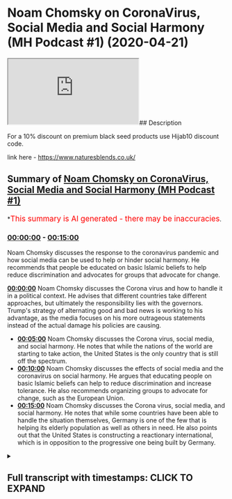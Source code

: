 # Noam Chomsky on CoronaVirus, Social Media and Social Harmony (MH Podcast #1) (2020-04-21)

<iframe loading='lazy' src='https://www.youtube.com/embed/MHhgCFJWgM0'></iframe>## Description

For a 10% discount on premium black seed products use Hijab10 discount code.

link here - https://www.naturesblends.co.uk/

## Summary of [Noam Chomsky on CoronaVirus, Social Media and Social Harmony (MH Podcast #1)](https://www.youtube.com/watch?v=MHhgCFJWgM0)

\*<span style="color:red; font-size:125%">This summary is AI generated - there may be inaccuracies</span>.

### [00:00:00](https://www.youtube.com/watch?v=MHhgCFJWgM0\&t=0) - [00:15:00](https://www.youtube.com/watch?v=MHhgCFJWgM0\&t=900)

Noam Chomsky discusses the response to the coronavirus pandemic and how social media can be used to help or hinder social harmony. He recommends that people be educated on basic Islamic beliefs to help reduce discrimination and advocates for groups that advocate for change.

**[00:00:00](https://www.youtube.com/watch?v=MHhgCFJWgM0\&t=0)** Noam Chomsky discusses the Corona virus and how to handle it in a political context. He advises that different countries take different approaches, but ultimately the responsibility lies with the governors. Trump's strategy of alternating good and bad news is working to his advantage, as the media focuses on his more outrageous statements instead of the actual damage his policies are causing.

*   **[00:05:00](https://www.youtube.com/watch?v=MHhgCFJWgM0\&t=300)** Noam Chomsky discusses the Corona virus, social media, and social harmony. He notes that while the nations of the world are starting to take action, the United States is the only country that is still off the spectrum.
*   **[00:10:00](https://www.youtube.com/watch?v=MHhgCFJWgM0\&t=600)** Noam Chomsky discusses the effects of social media and the coronavirus on social harmony. He argues that educating people on basic Islamic beliefs can help to reduce discrimination and increase tolerance. He also recommends organizing groups to advocate for change, such as the European Union.
*   **[00:15:00](https://www.youtube.com/watch?v=MHhgCFJWgM0\&t=900)** Noam Chomsky discusses the Corona virus, social media, and social harmony. He notes that while some countries have been able to handle the situation themselves, Germany is one of the few that is helping its elderly population as well as others in need. He also points out that the United States is constructing a reactionary international, which is in opposition to the progressive one being built by Germany.

<details><summary><h2>Full transcript with timestamps: CLICK TO EXPAND</h2></summary>

[0:00:00](https://youtu.be/MHhgCFJWgM0?t=0) Mollie Kuramoto laborer kettle guys make\
[0:00:02](https://youtu.be/MHhgCFJWgM0?t=2) sure that you try these supplements out\
[0:00:05](https://youtu.be/MHhgCFJWgM0?t=5) there very very good very healthy\
[0:00:07](https://youtu.be/MHhgCFJWgM0?t=7) natural and you can check the link in\
[0:00:11](https://youtu.be/MHhgCFJWgM0?t=11) the description box that is nature's\
[0:00:13](https://youtu.be/MHhgCFJWgM0?t=13) blend black seed oil and they have other\
[0:00:15](https://youtu.be/MHhgCFJWgM0?t=15) things as well oh yeah no a little boy\
[0:00:20](https://youtu.be/MHhgCFJWgM0?t=20) boy boy hope you enjoyed the video so so\
[0:00:26](https://youtu.be/MHhgCFJWgM0?t=26) have it on the show today with us\
[0:00:27](https://youtu.be/MHhgCFJWgM0?t=27) professor Chomsky who simply does not\
[0:00:29](https://youtu.be/MHhgCFJWgM0?t=29) need any introduction I wanted to ask\
[0:00:32](https://youtu.be/MHhgCFJWgM0?t=32) him for us a Chomsky the first question\
[0:00:34](https://youtu.be/MHhgCFJWgM0?t=34) is I mean the report criticized in the\
[0:00:36](https://youtu.be/MHhgCFJWgM0?t=36) UK in the US on how they deal with the\
[0:00:37](https://youtu.be/MHhgCFJWgM0?t=37) corona virus and I want to ask you the\
[0:00:39](https://youtu.be/MHhgCFJWgM0?t=39) first question being what advice would\
[0:00:41](https://youtu.be/MHhgCFJWgM0?t=41) you give to UK and US politicians on how\
[0:00:45](https://youtu.be/MHhgCFJWgM0?t=45) to deal with the corona virus with\
[0:00:47](https://youtu.be/MHhgCFJWgM0?t=47) corona virus well first of all I would\
[0:00:52](https://youtu.be/MHhgCFJWgM0?t=52) they're different britain at first the\
[0:00:56](https://youtu.be/MHhgCFJWgM0?t=56) cook the worst possible stance caused\
[0:01:00](https://youtu.be/MHhgCFJWgM0?t=60) the disaster but then they reversed\
[0:01:02](https://youtu.be/MHhgCFJWgM0?t=62) course and they're now moving towards\
[0:01:05](https://youtu.be/MHhgCFJWgM0?t=65) what same countries have done and\
[0:01:09](https://youtu.be/MHhgCFJWgM0?t=69) contained it the u.s. is a complete\
[0:01:12](https://youtu.be/MHhgCFJWgM0?t=72) disaster the worst in the world they\
[0:01:15](https://youtu.be/MHhgCFJWgM0?t=75) waited for until mid-march that to begin\
[0:01:20](https://youtu.be/MHhgCFJWgM0?t=80) to take the steps that everyone who was\
[0:01:24](https://youtu.be/MHhgCFJWgM0?t=84) necessary the US intelligence was\
[0:01:27](https://youtu.be/MHhgCFJWgM0?t=87) telling them hi\
[0:01:29](https://youtu.be/MHhgCFJWgM0?t=89) US health officials were telling them it\
[0:01:33](https://youtu.be/MHhgCFJWgM0?t=93) was obvious even the newspaper readers\
[0:01:36](https://youtu.be/MHhgCFJWgM0?t=96) but Trump was too busy looking at his TV\
[0:01:40](https://youtu.be/MHhgCFJWgM0?t=100) ratings and playing golf he just decided\
[0:01:43](https://youtu.be/MHhgCFJWgM0?t=103) to kill tens of thousands of people now\
[0:01:46](https://youtu.be/MHhgCFJWgM0?t=106) in a desperate effort to cover up the\
[0:01:50](https://youtu.be/MHhgCFJWgM0?t=110) crimes they trying to blame somebody\
[0:01:52](https://youtu.be/MHhgCFJWgM0?t=112) else so blame the Chinese playing the\
[0:01:55](https://youtu.be/MHhgCFJWgM0?t=115) World Health Organization blame the\
[0:01:58](https://youtu.be/MHhgCFJWgM0?t=118) governors what he's doing right now is\
[0:02:02](https://youtu.be/MHhgCFJWgM0?t=122) making the crisis as bad as possible in\
[0:02:06](https://youtu.be/MHhgCFJWgM0?t=126) order to improve his election\
[0:02:08](https://youtu.be/MHhgCFJWgM0?t=128) possibilities as you've seen he said\
[0:02:11](https://youtu.be/MHhgCFJWgM0?t=131) will the federal government can\
[0:02:13](https://youtu.be/MHhgCFJWgM0?t=133) do anything but first the line was from\
[0:02:16](https://youtu.be/MHhgCFJWgM0?t=136) the room of the world\
[0:02:17](https://youtu.be/MHhgCFJWgM0?t=137) I do everything just listen for me now\
[0:02:20](https://youtu.be/MHhgCFJWgM0?t=140) the line is we can't do anything it's up\
[0:02:23](https://youtu.be/MHhgCFJWgM0?t=143) to the governor's we don't get any help\
[0:02:25](https://youtu.be/MHhgCFJWgM0?t=145) of course but it's your problem to deal\
[0:02:28](https://youtu.be/MHhgCFJWgM0?t=148) with it and the things go wrong it's\
[0:02:31](https://youtu.be/MHhgCFJWgM0?t=151) your fault not my fault if anything\
[0:02:34](https://youtu.be/MHhgCFJWgM0?t=154) happens to come out right I'll take\
[0:02:36](https://youtu.be/MHhgCFJWgM0?t=156) credit for it he's basically informing\
[0:02:41](https://youtu.be/MHhgCFJWgM0?t=161) the governor's you're the ones\
[0:02:44](https://youtu.be/MHhgCFJWgM0?t=164) responsible not me okay that's Garrett\
[0:02:48](https://youtu.be/MHhgCFJWgM0?t=168) what I'm not going to help federal\
[0:02:50](https://youtu.be/MHhgCFJWgM0?t=170) government has all the wealth and\
[0:02:51](https://youtu.be/MHhgCFJWgM0?t=171) resources but we're not going to do\
[0:02:53](https://youtu.be/MHhgCFJWgM0?t=173) anything\
[0:02:53](https://youtu.be/MHhgCFJWgM0?t=173) we're too busy with other things like\
[0:02:56](https://youtu.be/MHhgCFJWgM0?t=176) killing people and of course it's going\
[0:03:02](https://youtu.be/MHhgCFJWgM0?t=182) to make it worse then he comes up with\
[0:03:05](https://youtu.be/MHhgCFJWgM0?t=185) these crazy pronouncements May first\
[0:03:08](https://youtu.be/MHhgCFJWgM0?t=188) everything then says the office of the\
[0:03:11](https://youtu.be/MHhgCFJWgM0?t=191) next day in fact I don't know if this is\
[0:03:14](https://youtu.be/MHhgCFJWgM0?t=194) conscious or not maybe it's just\
[0:03:16](https://youtu.be/MHhgCFJWgM0?t=196) intuitive with him but he's following a\
[0:03:18](https://youtu.be/MHhgCFJWgM0?t=198) very clever strategy though the liberal\
[0:03:22](https://youtu.be/MHhgCFJWgM0?t=202) press criticizes him for saying one\
[0:03:26](https://youtu.be/MHhgCFJWgM0?t=206) thing today in the office of tomorrow\
[0:03:28](https://youtu.be/MHhgCFJWgM0?t=208) and so on but that's a very smart\
[0:03:31](https://youtu.be/MHhgCFJWgM0?t=211) strategy it means that whatever happens\
[0:03:35](https://youtu.be/MHhgCFJWgM0?t=215) he'll be validated then you should\
[0:03:37](https://youtu.be/MHhgCFJWgM0?t=217) errors randomly if one of them will hit\
[0:03:41](https://youtu.be/MHhgCFJWgM0?t=221) the target and then you can say see I\
[0:03:43](https://youtu.be/MHhgCFJWgM0?t=223) knew it all along and it'll be amplified\
[0:03:46](https://youtu.be/MHhgCFJWgM0?t=226) by his echo chamber in Fox News so\
[0:03:50](https://youtu.be/MHhgCFJWgM0?t=230) something that was the most brilliant\
[0:03:51](https://youtu.be/MHhgCFJWgM0?t=231) thing everyone in this period it's a\
[0:03:55](https://youtu.be/MHhgCFJWgM0?t=235) very clever strategy and it's same with\
[0:03:59](https://youtu.be/MHhgCFJWgM0?t=239) leaving the role to the governors so if\
[0:04:02](https://youtu.be/MHhgCFJWgM0?t=242) anything goes wrong it's not my fault\
[0:04:03](https://youtu.be/MHhgCFJWgM0?t=243) oh we're we happen to have a sociopathic\
[0:04:07](https://youtu.be/MHhgCFJWgM0?t=247) make illuminating act in the White House\
[0:04:10](https://youtu.be/MHhgCFJWgM0?t=250) and it's causing enormous damages not\
[0:04:13](https://youtu.be/MHhgCFJWgM0?t=253) only to the United States but to the\
[0:04:16](https://youtu.be/MHhgCFJWgM0?t=256) world right now in fact if you notice\
[0:04:19](https://youtu.be/MHhgCFJWgM0?t=259) he's encouraging the armed militias\
[0:04:23](https://youtu.be/MHhgCFJWgM0?t=263) which are you know the\
[0:04:26](https://youtu.be/MHhgCFJWgM0?t=266) carrying out demonstrations in\
[0:04:28](https://youtu.be/MHhgCFJWgM0?t=268) statehouses other to say we want our\
[0:04:30](https://youtu.be/MHhgCFJWgM0?t=270) freedom back in other words we want to\
[0:04:33](https://youtu.be/MHhgCFJWgM0?t=273) be able to infect everybody no one else\
[0:04:37](https://youtu.be/MHhgCFJWgM0?t=277) in the world is doing this except both\
[0:04:39](https://youtu.be/MHhgCFJWgM0?t=279) snoring Raziel crazy the comedian's\
[0:04:43](https://youtu.be/MHhgCFJWgM0?t=283) so do you think that moving in the\
[0:04:46](https://youtu.be/MHhgCFJWgM0?t=286) direction of countries like South Korea\
[0:04:48](https://youtu.be/MHhgCFJWgM0?t=288) and Japan sorry dr. pan but South Korea\
[0:04:51](https://youtu.be/MHhgCFJWgM0?t=291) Hong Kong and other countries like that\
[0:04:53](https://youtu.be/MHhgCFJWgM0?t=293) would be the correct kind of course of\
[0:04:54](https://youtu.be/MHhgCFJWgM0?t=294) action for countries like UK in the u.s.\
[0:04:58](https://youtu.be/MHhgCFJWgM0?t=298) there's no question of Taiwan Singapore\
[0:05:05](https://youtu.be/MHhgCFJWgM0?t=305) South Korea New Zealand have it pretty\
[0:05:10](https://youtu.be/MHhgCFJWgM0?t=310) much under control like China to live in\
[0:05:14](https://youtu.be/MHhgCFJWgM0?t=314) following the sensible measures proposed\
[0:05:18](https://youtu.be/MHhgCFJWgM0?t=318) by just about specialization furthermore\
[0:05:24](https://youtu.be/MHhgCFJWgM0?t=324) they started right away the China had\
[0:05:26](https://youtu.be/MHhgCFJWgM0?t=326) despite all the screaming about China\
[0:05:29](https://youtu.be/MHhgCFJWgM0?t=329) they had given out all the relevant\
[0:05:32](https://youtu.be/MHhgCFJWgM0?t=332) information by January 9th as soon as\
[0:05:36](https://youtu.be/MHhgCFJWgM0?t=336) they discovered the Chinese scientists\
[0:05:39](https://youtu.be/MHhgCFJWgM0?t=339) had identified by then that it was a\
[0:05:42](https://youtu.be/MHhgCFJWgM0?t=342) corona virus that sequence the genome\
[0:05:45](https://youtu.be/MHhgCFJWgM0?t=345) given the information that in the entire\
[0:05:47](https://youtu.be/MHhgCFJWgM0?t=347) world that point was a lot of details\
[0:05:51](https://youtu.be/MHhgCFJWgM0?t=351) were unknown but it was basically\
[0:05:53](https://youtu.be/MHhgCFJWgM0?t=353) understood and the countries that have\
[0:05:56](https://youtu.be/MHhgCFJWgM0?t=356) governments that are concerned for their\
[0:05:59](https://youtu.be/MHhgCFJWgM0?t=359) own populations badly right away Europe\
[0:06:03](https://youtu.be/MHhgCFJWgM0?t=363) sort of waited awhile and can't believe\
[0:06:05](https://youtu.be/MHhgCFJWgM0?t=365) these were finally started acting as I\
[0:06:10](https://youtu.be/MHhgCFJWgM0?t=370) said the UK started off with Boris\
[0:06:14](https://youtu.be/MHhgCFJWgM0?t=374) Johnson's craziness but then went back\
[0:06:16](https://youtu.be/MHhgCFJWgM0?t=376) to something like what other countries\
[0:06:19](https://youtu.be/MHhgCFJWgM0?t=379) are doing the United States alone it's\
[0:06:22](https://youtu.be/MHhgCFJWgM0?t=382) the only country that's so far off the\
[0:06:27](https://youtu.be/MHhgCFJWgM0?t=387) spectrum that the United States is the\
[0:06:29](https://youtu.be/MHhgCFJWgM0?t=389) one country that cannot even provide\
[0:06:33](https://youtu.be/MHhgCFJWgM0?t=393) data about how many cases there are and\
[0:06:37](https://youtu.be/MHhgCFJWgM0?t=397) how many deaths\
[0:06:39](https://youtu.be/MHhgCFJWgM0?t=399) the country roosters day and on a\
[0:06:43](https://youtu.be/MHhgCFJWgM0?t=403) personal level how are you coping with\
[0:06:45](https://youtu.be/MHhgCFJWgM0?t=405) them with the look down you personally\
[0:06:50](https://youtu.be/MHhgCFJWgM0?t=410) look privileged live in a place where we\
[0:06:55](https://youtu.be/MHhgCFJWgM0?t=415) can stay along nobody nearby other\
[0:07:01](https://youtu.be/MHhgCFJWgM0?t=421) people don't know we live in you know if\
[0:07:06](https://youtu.be/MHhgCFJWgM0?t=426) we were still living in an apartment in\
[0:07:08](https://youtu.be/MHhgCFJWgM0?t=428) chambers would be much worried even\
[0:07:11](https://youtu.be/MHhgCFJWgM0?t=431) though that would still be privileged\
[0:07:13](https://youtu.be/MHhgCFJWgM0?t=433) plenty of people don't even have that\
[0:07:15](https://youtu.be/MHhgCFJWgM0?t=435) and of course the worst of all or the\
[0:07:19](https://youtu.be/MHhgCFJWgM0?t=439) really poor and underprivileged people\
[0:07:23](https://youtu.be/MHhgCFJWgM0?t=443) and homeless people people in the slums\
[0:07:26](https://youtu.be/MHhgCFJWgM0?t=446) even prisons for them it's a total\
[0:07:31](https://youtu.be/MHhgCFJWgM0?t=451) disaster and the United States is\
[0:07:34](https://youtu.be/MHhgCFJWgM0?t=454) uniquely savage in this respect so if\
[0:07:38](https://youtu.be/MHhgCFJWgM0?t=458) you're unemployed and if I should lose\
[0:07:40](https://youtu.be/MHhgCFJWgM0?t=460) your job you know you've been well that\
[0:07:45](https://youtu.be/MHhgCFJWgM0?t=465) means you lose your health insurance we\
[0:07:48](https://youtu.be/MHhgCFJWgM0?t=468) don't have a guaranteed health worker so\
[0:07:52](https://youtu.be/MHhgCFJWgM0?t=472) that means she get symptoms of the virus\
[0:07:55](https://youtu.be/MHhgCFJWgM0?t=475) or take the done this is we proceed\
[0:08:00](https://youtu.be/MHhgCFJWgM0?t=480) struck with food comes from being the\
[0:08:04](https://youtu.be/MHhgCFJWgM0?t=484) business from society bound by the\
[0:08:08](https://youtu.be/MHhgCFJWgM0?t=488) strict delivery rules so totally\
[0:08:11](https://youtu.be/MHhgCFJWgM0?t=491) dysfunctional yeah well I mean I want to\
[0:08:17](https://youtu.be/MHhgCFJWgM0?t=497) ask you another question you'll note for\
[0:08:18](https://youtu.be/MHhgCFJWgM0?t=498) your support kind of for minorities to\
[0:08:21](https://youtu.be/MHhgCFJWgM0?t=501) bolster the voice of the otherwise like\
[0:08:23](https://youtu.be/MHhgCFJWgM0?t=503) voiceless people so I wanted to ask a\
[0:08:25](https://youtu.be/MHhgCFJWgM0?t=505) question cuz obviously you've written\
[0:08:26](https://youtu.be/MHhgCFJWgM0?t=506) manufacturing consent which is very well\
[0:08:29](https://youtu.be/MHhgCFJWgM0?t=509) known I'm first of all I'm as a member\
[0:08:32](https://youtu.be/MHhgCFJWgM0?t=512) of the Muslim community very indebted to\
[0:08:34](https://youtu.be/MHhgCFJWgM0?t=514) you and very much appreciative of what\
[0:08:35](https://youtu.be/MHhgCFJWgM0?t=515) you've done for my convenience I'm sure\
[0:08:38](https://youtu.be/MHhgCFJWgM0?t=518) many Muslims feel the same way but I\
[0:08:40](https://youtu.be/MHhgCFJWgM0?t=520) want us to ask him to be your advice on\
[0:08:41](https://youtu.be/MHhgCFJWgM0?t=521) something\
[0:08:42](https://youtu.be/MHhgCFJWgM0?t=522) taking the example of was this YouTube\
[0:08:45](https://youtu.be/MHhgCFJWgM0?t=525) channel that I'm gonna be putting this\
[0:08:46](https://youtu.be/MHhgCFJWgM0?t=526) on as well as many other kind of Muslim\
[0:08:48](https://youtu.be/MHhgCFJWgM0?t=528) YouTube channels that try and educate\
[0:08:49](https://youtu.be/MHhgCFJWgM0?t=529) people by Islam\
[0:08:51](https://youtu.be/MHhgCFJWgM0?t=531) to what extent do you think the\
[0:08:53](https://youtu.be/MHhgCFJWgM0?t=533) utilization of social media is important\
[0:08:56](https://youtu.be/MHhgCFJWgM0?t=536) for bolstering the voice of an otherwise\
[0:08:58](https://youtu.be/MHhgCFJWgM0?t=538) voiceless people minorities in the West\
[0:09:00](https://youtu.be/MHhgCFJWgM0?t=540) for example well social media offer the\
[0:09:05](https://youtu.be/MHhgCFJWgM0?t=545) opportunity but somebody has to grasp\
[0:09:08](https://youtu.be/MHhgCFJWgM0?t=548) the opportunity and there have been you\
[0:09:13](https://youtu.be/MHhgCFJWgM0?t=553) know that others are gonna be grasping\
[0:09:15](https://youtu.be/MHhgCFJWgM0?t=555) it the ones who want to so hate and\
[0:09:18](https://youtu.be/MHhgCFJWgM0?t=558) anger and racism and conformity they're\
[0:09:23](https://youtu.be/MHhgCFJWgM0?t=563) gonna be using question is whether\
[0:09:25](https://youtu.be/MHhgCFJWgM0?t=565) others with this goes way back\
[0:09:28](https://youtu.be/MHhgCFJWgM0?t=568) incidentally look back at the year when\
[0:09:33](https://youtu.be/MHhgCFJWgM0?t=573) cable television was introduced there\
[0:09:36](https://youtu.be/MHhgCFJWgM0?t=576) was a legislation in Congress the this\
[0:09:42](https://youtu.be/MHhgCFJWgM0?t=582) spectrum electronic spectrum of course\
[0:09:44](https://youtu.be/MHhgCFJWgM0?t=584) is publicly owned and it was given as a\
[0:09:48](https://youtu.be/MHhgCFJWgM0?t=588) gift to a couple of major private\
[0:09:51](https://youtu.be/MHhgCFJWgM0?t=591) enterprises we decide to give you that\
[0:09:54](https://youtu.be/MHhgCFJWgM0?t=594) gift you can have cable television but\
[0:09:56](https://youtu.be/MHhgCFJWgM0?t=596) there was a provision in the original\
[0:10:00](https://youtu.be/MHhgCFJWgM0?t=600) Act that required the big cable\
[0:10:03](https://youtu.be/MHhgCFJWgM0?t=603) companies to set up small community\
[0:10:07](https://youtu.be/MHhgCFJWgM0?t=607) based cables installations there in\
[0:10:11](https://youtu.be/MHhgCFJWgM0?t=611) communities all over the country they're\
[0:10:14](https://youtu.be/MHhgCFJWgM0?t=614) not you know Fox News but they have\
[0:10:18](https://youtu.be/MHhgCFJWgM0?t=618) reasonable facilities I'm sure better\
[0:10:21](https://youtu.be/MHhgCFJWgM0?t=621) facilities in us have they been used by\
[0:10:25](https://youtu.be/MHhgCFJWgM0?t=625) the left they're gonna take it over\
[0:10:28](https://youtu.be/MHhgCFJWgM0?t=628) almost by the right-wing crazies a\
[0:10:30](https://youtu.be/MHhgCFJWgM0?t=630) couple of them are used and are very\
[0:10:33](https://youtu.be/MHhgCFJWgM0?t=633) effective but it's rare let's talk about\
[0:10:36](https://youtu.be/MHhgCFJWgM0?t=636) them well this is has been I've been\
[0:10:38](https://youtu.be/MHhgCFJWgM0?t=638) trying for years to get left-wing groups\
[0:10:41](https://youtu.be/MHhgCFJWgM0?t=641) that complained rightly about being cut\
[0:10:44](https://youtu.be/MHhgCFJWgM0?t=644) off from the media to use these\
[0:10:46](https://youtu.be/MHhgCFJWgM0?t=646) facilities I mean you reach all the\
[0:10:50](https://youtu.be/MHhgCFJWgM0?t=650) community that way and if you have good\
[0:10:53](https://youtu.be/MHhgCFJWgM0?t=653) stuff people tune in my major effect\
[0:10:58](https://youtu.be/MHhgCFJWgM0?t=658) same with social media yes they can be\
[0:11:01](https://youtu.be/MHhgCFJWgM0?t=661) is going to use them yeah I mean we\
[0:11:06](https://youtu.be/MHhgCFJWgM0?t=666) found that I'm obviously there's lots of\
[0:11:08](https://youtu.be/MHhgCFJWgM0?t=668) studies like pew research which shows\
[0:11:09](https://youtu.be/MHhgCFJWgM0?t=669) that more interaction you have with\
[0:11:10](https://youtu.be/MHhgCFJWgM0?t=670) minority groups the less likely there is\
[0:11:13](https://youtu.be/MHhgCFJWgM0?t=673) to be discrimination the more likely\
[0:11:14](https://youtu.be/MHhgCFJWgM0?t=674) those through tolerance and acceptance\
[0:11:15](https://youtu.be/MHhgCFJWgM0?t=675) we found that just educating people on\
[0:11:18](https://youtu.be/MHhgCFJWgM0?t=678) the basics of Islamic belief things like\
[0:11:21](https://youtu.be/MHhgCFJWgM0?t=681) we believe in one God meant for very\
[0:11:23](https://youtu.be/MHhgCFJWgM0?t=683) ignorant or the fact we believe that\
[0:11:25](https://youtu.be/MHhgCFJWgM0?t=685) Jesus is the Messiah and you know from\
[0:11:28](https://youtu.be/MHhgCFJWgM0?t=688) the Christian community and that we\
[0:11:29](https://youtu.be/MHhgCFJWgM0?t=689) believe that you know from Muhammad was\
[0:11:31](https://youtu.be/MHhgCFJWgM0?t=691) the final messenger that we have very\
[0:11:32](https://youtu.be/MHhgCFJWgM0?t=692) similar beliefs to Christians and Jews\
[0:11:34](https://youtu.be/MHhgCFJWgM0?t=694) in the sense that you know believe that\
[0:11:35](https://youtu.be/MHhgCFJWgM0?t=695) there's one God worthy of worship just\
[0:11:37](https://youtu.be/MHhgCFJWgM0?t=697) very basic things like that I think from\
[0:11:40](https://youtu.be/MHhgCFJWgM0?t=700) my experience just educating people on\
[0:11:42](https://youtu.be/MHhgCFJWgM0?t=702) the basics of Islam as simple as it may\
[0:11:44](https://youtu.be/MHhgCFJWgM0?t=704) be has actually had a profound effect on\
[0:11:47](https://youtu.be/MHhgCFJWgM0?t=707) social cohesion and harmony on you know\
[0:11:50](https://youtu.be/MHhgCFJWgM0?t=710) tolerance you know and so on and so\
[0:11:52](https://youtu.be/MHhgCFJWgM0?t=712) forth so what will its ask you us you\
[0:11:54](https://youtu.be/MHhgCFJWgM0?t=714) know do you think that the coronavirus\
[0:11:57](https://youtu.be/MHhgCFJWgM0?t=717) now is is putting people into kind of\
[0:12:00](https://youtu.be/MHhgCFJWgM0?t=720) like an existential angst do you think\
[0:12:03](https://youtu.be/MHhgCFJWgM0?t=723) that this is actually prompting people\
[0:12:04](https://youtu.be/MHhgCFJWgM0?t=724) to ask about the ultimate questions in\
[0:12:06](https://youtu.be/MHhgCFJWgM0?t=726) life some things like why why am I here\
[0:12:09](https://youtu.be/MHhgCFJWgM0?t=729) what's the purpose of life do you think\
[0:12:11](https://youtu.be/MHhgCFJWgM0?t=731) it will have that effect depends on\
[0:12:14](https://youtu.be/MHhgCFJWgM0?t=734) people like you it could have that\
[0:12:17](https://youtu.be/MHhgCFJWgM0?t=737) effect if people use the opportunity\
[0:12:20](https://youtu.be/MHhgCFJWgM0?t=740) otherwise it won't right we know that\
[0:12:23](https://youtu.be/MHhgCFJWgM0?t=743) there are some who are going to use the\
[0:12:25](https://youtu.be/MHhgCFJWgM0?t=745) opportunity exactly the people who are\
[0:12:28](https://youtu.be/MHhgCFJWgM0?t=748) sowing hatred bitterness fear of others\
[0:12:34](https://youtu.be/MHhgCFJWgM0?t=754) racism and so on they'll be using it\
[0:12:37](https://youtu.be/MHhgCFJWgM0?t=757) question is whether anybody else yes yes\
[0:12:54](https://youtu.be/MHhgCFJWgM0?t=774) with with that I mean do you think you\
[0:12:57](https://youtu.be/MHhgCFJWgM0?t=777) think and they educate the oils\
[0:13:15](https://youtu.be/MHhgCFJWgM0?t=795) yes wait wait how to try and try and\
[0:14:15](https://youtu.be/MHhgCFJWgM0?t=855) harmony in this time so what kind of\
[0:14:19](https://youtu.be/MHhgCFJWgM0?t=859) advice to do in order and harmony I do\
[0:14:30](https://youtu.be/MHhgCFJWgM0?t=870) everything from talking to your\
[0:14:32](https://youtu.be/MHhgCFJWgM0?t=872) neighbors yes up to mining organized\
[0:14:36](https://youtu.be/MHhgCFJWgM0?t=876) groups that are pressing for changing\
[0:14:40](https://youtu.be/MHhgCFJWgM0?t=880) nationalism you can be educating people\
[0:14:43](https://youtu.be/MHhgCFJWgM0?t=883) about some very elementary facts in\
[0:14:47](https://youtu.be/MHhgCFJWgM0?t=887) Europe so there's something in Europe\
[0:14:50](https://youtu.be/MHhgCFJWgM0?t=890) now excluding Britain that's called the\
[0:14:54](https://youtu.be/MHhgCFJWgM0?t=894) European Union yes okay how are they\
[0:14:57](https://youtu.be/MHhgCFJWgM0?t=897) reacting Germany's richest most powerful\
[0:15:01](https://youtu.be/MHhgCFJWgM0?t=901) country these pretty much handled it for\
[0:15:05](https://youtu.be/MHhgCFJWgM0?t=905) themselves disagree a couple of miles\
[0:15:09](https://youtu.be/MHhgCFJWgM0?t=909) across the border is one of the real\
[0:15:12](https://youtu.be/MHhgCFJWgM0?t=912) that's a lot of people\
[0:15:18](https://youtu.be/MHhgCFJWgM0?t=918) the people the elderly population in\
[0:15:21](https://youtu.be/MHhgCFJWgM0?t=921) German they need help and assistance are\
[0:15:25](https://youtu.be/MHhgCFJWgM0?t=925) they getting it from Germany that's the\
[0:15:29](https://youtu.be/MHhgCFJWgM0?t=929) European Union are they getting any yeah\
[0:15:32](https://youtu.be/MHhgCFJWgM0?t=932) from the superpower across the Atlantic\
[0:15:35](https://youtu.be/MHhgCFJWgM0?t=935) to be the one country which is showing\
[0:15:40](https://youtu.be/MHhgCFJWgM0?t=940) how to be genuinely internationalist as\
[0:15:44](https://youtu.be/MHhgCFJWgM0?t=944) they've been doing for decades okay\
[0:15:48](https://youtu.be/MHhgCFJWgM0?t=948) that's a country that's not exactly in\
[0:15:51](https://youtu.be/MHhgCFJWgM0?t=951) the optimal conditions it's been crushed\
[0:15:55](https://youtu.be/MHhgCFJWgM0?t=955) white us violence and terror an economic\
[0:15:59](https://youtu.be/MHhgCFJWgM0?t=959) warfare ever since it declared\
[0:16:01](https://youtu.be/MHhgCFJWgM0?t=961) independent became independent it's not\
[0:16:04](https://youtu.be/MHhgCFJWgM0?t=964) in great tree but nevertheless they've\
[0:16:07](https://youtu.be/MHhgCFJWgM0?t=967) been teaching the world a lesson not the\
[0:16:13](https://youtu.be/MHhgCFJWgM0?t=973) repressor and they're doing it once\
[0:16:15](https://youtu.be/MHhgCFJWgM0?t=975) again with Chinese assistance okay are\
[0:16:20](https://youtu.be/MHhgCFJWgM0?t=980) there some lessons they're genuine\
[0:16:23](https://youtu.be/MHhgCFJWgM0?t=983) internationalism are there some lessons\
[0:16:25](https://youtu.be/MHhgCFJWgM0?t=985) we can bring to people I think so\
[0:16:29](https://youtu.be/MHhgCFJWgM0?t=989) this goes all the way up to genuinely\
[0:16:33](https://youtu.be/MHhgCFJWgM0?t=993) creating the progressive intervention\
[0:16:36](https://youtu.be/MHhgCFJWgM0?t=996) thank you that's happening you can take\
[0:16:39](https://youtu.be/MHhgCFJWgM0?t=999) part in their first international\
[0:16:42](https://youtu.be/MHhgCFJWgM0?t=1002) conference is coming up in November this\
[0:16:46](https://youtu.be/MHhgCFJWgM0?t=1006) was called by Bernie Sanders in the\
[0:16:49](https://youtu.be/MHhgCFJWgM0?t=1009) United States\
[0:16:51](https://youtu.be/MHhgCFJWgM0?t=1011) Yanis varoufakis in your sounders m25\
[0:16:56](https://youtu.be/MHhgCFJWgM0?t=1016) which is working on this of course it's\
[0:17:01](https://youtu.be/MHhgCFJWgM0?t=1021) possible to become a participant on a\
[0:17:03](https://youtu.be/MHhgCFJWgM0?t=1023) supporter the idea is to create a\
[0:17:06](https://youtu.be/MHhgCFJWgM0?t=1026) progressive International which will\
[0:17:09](https://youtu.be/MHhgCFJWgM0?t=1029) bring in the rest of the world global\
[0:17:13](https://youtu.be/MHhgCFJWgM0?t=1033) South others which will counter the\
[0:17:17](https://youtu.be/MHhgCFJWgM0?t=1037) reactionary international that's being\
[0:17:20](https://youtu.be/MHhgCFJWgM0?t=1040) constructed in the White House you're\
[0:17:23](https://youtu.be/MHhgCFJWgM0?t=1043) supposed to run with\
[0:17:58](https://youtu.be/MHhgCFJWgM0?t=1078) \[Music]\
[0:18:44](https://youtu.be/MHhgCFJWgM0?t=1124) yes appreciation that's very small\
[0:19:25](https://youtu.be/MHhgCFJWgM0?t=1165) around the world thank you very much and\
[0:19:29](https://youtu.be/MHhgCFJWgM0?t=1169) hopefully

</details>

